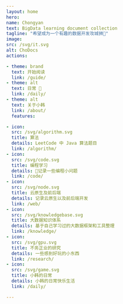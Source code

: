 ```yaml
---
layout: home
hero:
name: Chongyan
text: BigData learning document collection
tagline: "希望成为一个有趣的数据开发攻城狮🦁"
image:
src: /svg/it.svg
alt: ChoDocs
actions:

- theme: brand
  text: 开始阅读
  link: /guide/
- theme: alt
  text: 日常 🎒
  link: /daily/
- theme: alt
  text: 关于小韩
  link: /about/
  features:

- icon:
  src: /svg/algorithm.svg
  title: 算法
  details: LeetCode 中 Java 算法题目
  link: /algorithm/
- icon:
  src: /svg/code.svg
  title: 编程学习
  details: 📝记录一些编程小问题
  link: /code/
- icon:
  src: /svg/node.svg
  title: 云原生及前后端
  details: 记录云原生以及前后端开发
  link: /web/
- icon:
  src: /svg/knowledgebase.svg
  title: 大数据知识体系
  details: 基于自己学习过的大数据框架和工具整理
  link: /knowledge/
- icon:
  src: /svg/gpu.svg
  title: 不务正业的研究
  details: 一些感到好玩的小东西
  link: /research/
- icon:
  src: /svg/game.svg
  title: 小韩的日常
  details: 小韩的日常快乐生活
  link: /daily/

---
```

